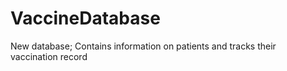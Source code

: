 # VaccineDatabase

New database;
Contains information on patients and tracks their vaccination record
